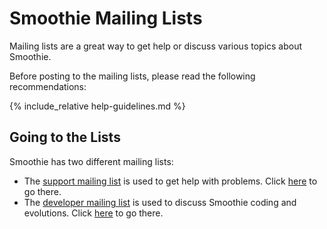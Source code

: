 
# Smoothie Mailing Lists

Mailing lists are a great way to get help or discuss various topics about Smoothie.

Before posting to the mailing lists, please read the following recommendations:

{% include_relative help-guidelines.md %}

## Going to the Lists

Smoothie has two different mailing lists:

- The [support mailing list](http://groups.google.com/group/smoothieware-support) is used to get help with problems. Click [here](http://groups.google.com/group/smoothieware-support) to go there.
- The [developer mailing list](http://groups.google.com/group/smoothie-dev) is used to discuss Smoothie coding and evolutions. Click [here](http://groups.google.com/group/smoothie-dev) to go there.
